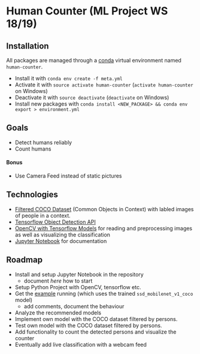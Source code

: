 # Human Counter (ML Project WS 18/19)

## Installation

All packages are managed through a [conda](https://conda.io/docs/) virtual environment named `human-counter`.
- Install it with `conda env create -f meta.yml`
- Activate it with `source activate human-counter` (`activate human-counter` on Windows)
- Deactivate it with `source deactivate` (`deactivate` on Windows)
- Install new packages with `conda install <NEW_PACKAGE> && conda env export > environment.yml`

## Goals

- Detect humans reliably
- Count humans

#### Bonus
- Use Camera Feed instead of static pictures

## Technologies

- [Filtered COCO Dataset](http://cocodataset.org/) (Common Objects in Context) with labled images of people in a context.
- [Tensorflow Object Detection API](https://github.com/tensorflow/models/tree/master/research/object_detection)
- [OpenCV with Tensorflow Models](https://github.com/opencv/opencv/wiki/TensorFlow-Object-Detection-API) for reading and preprocessing images as well as visualizing the classification
- [Jupyter Notebook](https://jupyter.org/) for documentation

## Roadmap

- Install and setup Jupyter Notebook in the repository
  - document _here_ how to start
- Setup Python Project with OpenCV, tensorflow etc.
- Get the [example](https://github.com/opencv/opencv/wiki/TensorFlow-Object-Detection-API) running (which uses the trained `ssd_mobilenet_v1_coco` model)
  - add comments, document the behaviour
- Analyze the recommended models
- Implement own model with the COCO dataset filtered by persons.
- Test own model with the COCO dataset filtered by persons.
- Add functionality to count the detected persons and visualize the counter
- Eventually add live classification with a webcam feed

